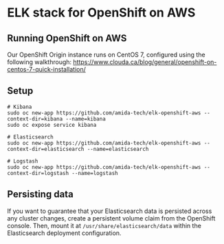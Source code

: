 # ELK stack for OpenShift on AWS

## Running OpenShift on AWS
Our OpenShift Origin instance runs on CentOS 7, configured using the following walkthrough: https://www.clouda.ca/blog/general/openshift-on-centos-7-quick-installation/

## Setup
```
# Kibana
sudo oc new-app https://github.com/amida-tech/elk-openshift-aws --context-dir=kibana --name=kibana
sudo oc expose service kibana

# Elasticsearch
sudo oc new-app https://github.com/amida-tech/elk-openshift-aws --context-dir=elasticsearch --name=elasticsearch

# Logstash
sudo oc new-app https://github.com/amida-tech/elk-openshift-aws --context-dir=logstash --name=logstash
```

## Persisting data
If you want to guarantee that your Elasticsearch data is persisted across any cluster changes,
create a persistent volume claim from the OpenShift console. Then, mount it at `/usr/share/elasticsearch/data` within
the Elasticsearch deployment configuration.
